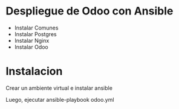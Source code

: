 Despliegue de Odoo con Ansible
==============================

* Instalar Comunes
* Instalar Postgres
* Instalar Nginx
* Instalar Odoo

Instalacion
===========

Crear un ambiente virtual e instalar ansible

Luego, ejecutar ansible-playbook odoo.yml
